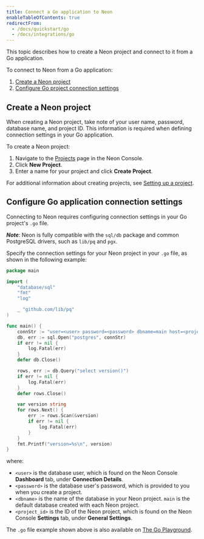 ```yaml
---
title: Connect a Go application to Neon
enableTableOfContents: true
redirectFrom:
  - /docs/quickstart/go
  - /docs/integrations/go
---
```


This topic describes how to create a Neon project and connect to it from a Go application.

To connect to Neon from a Go application:

1. [Create a Neon project](#create-a-neon-project)
2. [Configure Go project connection settings](#configure-go-project-connection-settings)

## Create a Neon project

When creating a Neon project, take note of your user name, password, database name, and project ID. This information is required when defining connection settings in your Go application.

To create a Neon project:

1. Navigate to the [Projects](https://console.neon.tech/app/projects) page in the Neon Console.
2. Click **New Project**.
3. Enter a name for your project and click **Create Project**.

For additional information about creating projects, see [Setting up a project](/docs/get-started-with-neon/setting-up-a-project).

## Configure Go application connection settings

Connecting to Neon requires configuring connection settings in your Go project's `.go` file.

_**Note**_: Neon is fully compatible with the `sql/db` package and common PostgreSQL drivers, such as `lib/pq` and `pgx`.

Specify the connection settings for your Neon project in your `.go` file, as shown in the following example:

```go
package main

import (
    "database/sql"
    "fmt"
    "log"

    _ "github.com/lib/pq"
)

func main() {
    connStr := "user=<user> password=<password> dbname=main host=<project_id>.cloud.neon.tech"
    db, err := sql.Open("postgres", connStr)
    if err != nil {
        log.Fatal(err)
    }
    defer db.Close()

    rows, err := db.Query("select version()")
    if err != nil {
        log.Fatal(err)
    }
    defer rows.Close()

    var version string
    for rows.Next() {
        err := rows.Scan(&version)
        if err != nil {
            log.Fatal(err)
        }
    }
    fmt.Printf("version=%s\n", version)
}
```

where:

- `<user>` is the database user, which is found on the Neon Console **Dashboard** tab, under **Connection Details**.
- `<password>` is the database user's password, which is provided to you when you create a project.
- `<dbname>` is the name of the database in your Neon project. `main` is the default database created with each Neon project.
- `<project_id>` is the ID of the Neon project, which is found on the Neon Console **Settings** tab, under **General Settings**.

The `.go` file example shown above is also available on [The Go Playground](https://play.golang.com/p/gl69dT0HtHN).
